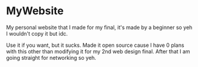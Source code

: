 # MyWebsite
My personal website that I made for my final, it's made by a beginner so yeh I wouldn't copy it but idc.

Use it if you want, but it sucks. Made it open source cause I have 0 plans with this other than modifying it for my 2nd web design final. After that I am going straight for networking so yeh.
